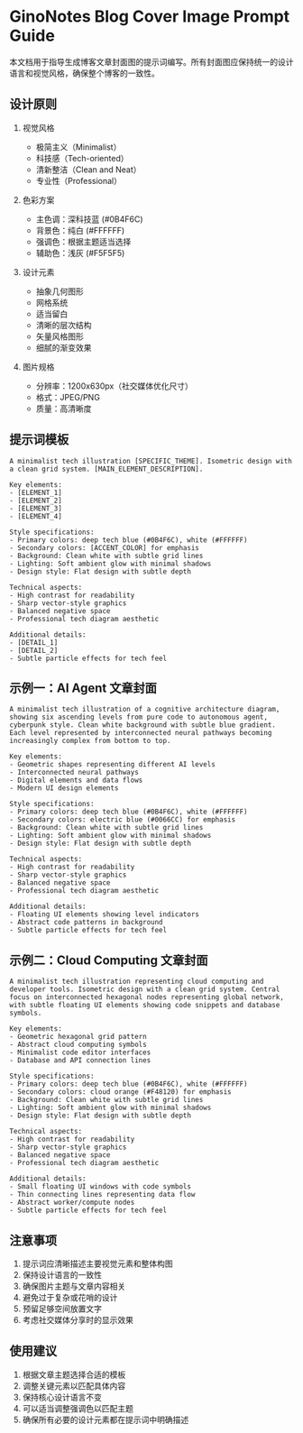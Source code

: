 # GinoNotes Blog Cover Image Prompt Guide

本文档用于指导生成博客文章封面图的提示词编写。所有封面图应保持统一的设计语言和视觉风格，确保整个博客的一致性。

## 设计原则

1. 视觉风格
   - 极简主义（Minimalist）
   - 科技感（Tech-oriented）
   - 清新整洁（Clean and Neat）
   - 专业性（Professional）

2. 色彩方案
   - 主色调：深科技蓝 (#0B4F6C)
   - 背景色：纯白 (#FFFFFF)
   - 强调色：根据主题适当选择
   - 辅助色：浅灰 (#F5F5F5)

3. 设计元素
   - 抽象几何图形
   - 网格系统
   - 适当留白
   - 清晰的层次结构
   - 矢量风格图形
   - 细腻的渐变效果

4. 图片规格
   - 分辨率：1200x630px（社交媒体优化尺寸）
   - 格式：JPEG/PNG
   - 质量：高清晰度

## 提示词模板

```text
A minimalist tech illustration [SPECIFIC_THEME]. Isometric design with a clean grid system. [MAIN_ELEMENT_DESCRIPTION].

Key elements:
- [ELEMENT_1]
- [ELEMENT_2]
- [ELEMENT_3]
- [ELEMENT_4]

Style specifications:
- Primary colors: deep tech blue (#0B4F6C), white (#FFFFFF)
- Secondary colors: [ACCENT_COLOR] for emphasis
- Background: Clean white with subtle grid lines
- Lighting: Soft ambient glow with minimal shadows
- Design style: Flat design with subtle depth

Technical aspects:
- High contrast for readability
- Sharp vector-style graphics
- Balanced negative space
- Professional tech diagram aesthetic

Additional details:
- [DETAIL_1]
- [DETAIL_2]
- Subtle particle effects for tech feel
```

## 示例一：AI Agent 文章封面

```text
A minimalist tech illustration of a cognitive architecture diagram, showing six ascending levels from pure code to autonomous agent, cyberpunk style. Clean white background with subtle blue gradient. Each level represented by interconnected neural pathways becoming increasingly complex from bottom to top.

Key elements:
- Geometric shapes representing different AI levels
- Interconnected neural pathways
- Digital elements and data flows
- Modern UI design elements

Style specifications:
- Primary colors: deep tech blue (#0B4F6C), white (#FFFFFF)
- Secondary colors: electric blue (#0066CC) for emphasis
- Background: Clean white with subtle grid lines
- Lighting: Soft ambient glow with minimal shadows
- Design style: Flat design with subtle depth

Technical aspects:
- High contrast for readability
- Sharp vector-style graphics
- Balanced negative space
- Professional tech diagram aesthetic

Additional details:
- Floating UI elements showing level indicators
- Abstract code patterns in background
- Subtle particle effects for tech feel
```

## 示例二：Cloud Computing 文章封面

```text
A minimalist tech illustration representing cloud computing and developer tools. Isometric design with a clean grid system. Central focus on interconnected hexagonal nodes representing global network, with subtle floating UI elements showing code snippets and database symbols.

Key elements:
- Geometric hexagonal grid pattern
- Abstract cloud computing symbols
- Minimalist code editor interfaces
- Database and API connection lines

Style specifications:
- Primary colors: deep tech blue (#0B4F6C), white (#FFFFFF)
- Secondary colors: cloud orange (#F48120) for emphasis
- Background: Clean white with subtle grid lines
- Lighting: Soft ambient glow with minimal shadows
- Design style: Flat design with subtle depth

Technical aspects:
- High contrast for readability
- Sharp vector-style graphics
- Balanced negative space
- Professional tech diagram aesthetic

Additional details:
- Small floating UI windows with code symbols
- Thin connecting lines representing data flow
- Abstract worker/compute nodes
- Subtle particle effects for tech feel
```

## 注意事项

1. 提示词应清晰描述主要视觉元素和整体构图
2. 保持设计语言的一致性
3. 确保图片主题与文章内容相关
4. 避免过于复杂或花哨的设计
5. 预留足够空间放置文字
6. 考虑社交媒体分享时的显示效果

## 使用建议

1. 根据文章主题选择合适的模板
2. 调整关键元素以匹配具体内容
3. 保持核心设计语言不变
4. 可以适当调整强调色以匹配主题
5. 确保所有必要的设计元素都在提示词中明确描述
